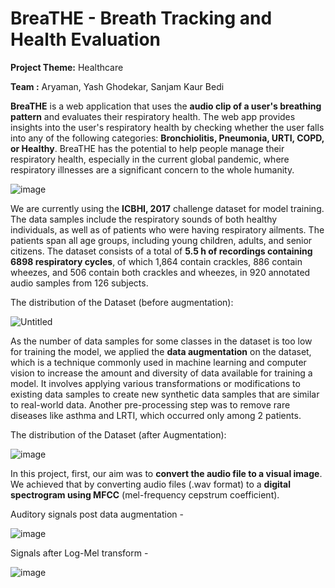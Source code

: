 # BreaTHE - Breath Tracking and Health Evaluation

**Project Theme:** Healthcare

**Team :** Aryaman, Yash Ghodekar, Sanjam Kaur Bedi

**BreaTHE** is a web application that uses the **audio clip of a user's breathing pattern** and evaluates their respiratory health. The web app provides insights into the user's respiratory health by checking whether the user falls into any of the following categories: **Bronchiolitis, Pneumonia, URTI, COPD, or Healthy**. BreaTHE has the potential to help people manage their respiratory health, especially in the current global pandemic, where respiratory illnesses are a significant concern to the whole humanity.

![image](https://github.com/Aryaman-Arya/BreaTHE/assets/85841043/558436c8-5435-43b9-9536-7e91b43cf7a4)

We are currently using the **ICBHI, 2017** challenge dataset for model training. The data samples include the respiratory sounds of both healthy individuals, as well as of patients who were having respiratory ailments. The patients span all age groups, including young children, adults, and senior citizens. The dataset consists of a total of **5.5 h of recordings containing 6898 respiratory cycles**, of which 1,864 contain crackles, 886 contain wheezes, and 506 contain both crackles and wheezes, in 920 annotated audio samples from 126 subjects.

The distribution of the Dataset (before augmentation):

![Untitled](https://user-images.githubusercontent.com/75626387/229480543-113d512b-8309-4371-beba-24b1692fac0a.png)

As the number of data samples for some classes in the dataset is too low for training the model, we applied the **data augmentation** on the dataset, which is a technique commonly used in machine learning and computer vision to increase the amount and diversity of data available for training a model. It involves applying various transformations or modifications to existing data samples to create new synthetic data samples that are similar to real-world data. Another pre-processing step was to remove rare diseases like asthma and LRTI, which occurred only among 2 patients.

The distribution of the Dataset (after Augmentation):

![image](https://user-images.githubusercontent.com/85841043/229993755-c4fa7e48-696d-4be2-b34c-1fa880e1eeff.png)

In this project, first, our aim was to **convert the audio file to a visual image**. We achieved that by converting audio files (.wav format) to a **digital spectrogram using MFCC** (mel-frequency cepstrum coefficient).

Auditory signals post data augmentation - 

![image](https://user-images.githubusercontent.com/85841043/230002355-661e0acc-538c-4469-8a76-2138228a86a6.png)

Signals after Log-Mel transform - 

![image](https://user-images.githubusercontent.com/85841043/230003483-d3c861c8-9d30-4fc1-83eb-3ce58d37639f.png)

